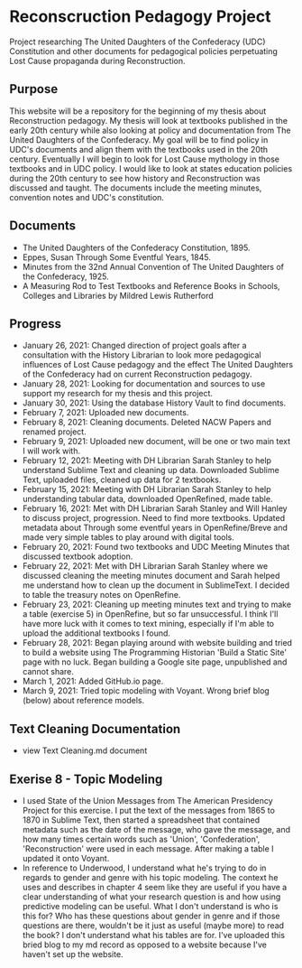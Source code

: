 # Reconscruction Pedagogy Project 
Project researching The United Daughters of the Confederacy (UDC) Constitution and other documents for pedagogical policies perpetuating Lost Cause propaganda during Reconstruction.
## Purpose 
This website will be a repository for the beginning of my thesis about Reconstruction pedagogy. My thesis will look at textbooks published in the early 20th century while also looking at policy and documentation from The United Daughters of the Confederacy. My goal will be to find policy in UDC's documents and align them with the textbooks used in the 20th century. Eventually I will begin to look for Lost Cause mythology in those textbooks and in UDC policy. I would like to look at states education policies during the 20th century to see how history and Reconstruction was discussed and taught. The documents include the meeting minutes, convention notes and UDC's constitution. 
## Documents 
- The United Daughters of the Confederacy Constitution, 1895. 
- Eppes, Susan Through Some Eventful Years, 1845. 
- Minutes from the 32nd Annual Convention of The United Daughters of the Confederacy, 1925. 
- A Measuring Rod to Test Textbooks and Reference Books in Schools, Colleges and Libraries by Mildred Lewis Rutherford

## Progress 
- January 26, 2021: Changed direction of project goals after a consultation with the History Librarian to look more pedagogical influences of Lost Cause pedagogy and the effect The United Daughters of the Confederacy had on current Reconstruction pedagogy. 
- January 28, 2021: Looking for documentation and sources to use support my research for my thesis and this project. 
- January 30, 2021: Using the database History Vault to find documents. 
- February 7, 2021: Uploaded new documents. 
- February 8, 2021: Cleaning documents. Deleted NACW Papers and renamed project. 
- February 9, 2021: Uploaded new document, will be one or two main text I will work with. 
- February 12, 2021: Meeting with DH Librarian Sarah Stanley to help understand Sublime Text and cleaning up data. Downloaded Sublime Text, uploaded files, cleaned up data for 2 textbooks.
- February 15, 2021: Meeting with DH Librarian Sarah Stanley to help understanding tabular data, downloaded OpenRefined, made table. 
- February 16, 2021: Met with DH Librarian Sarah Stanley and Will Hanley to discuss project, progression. Need to find more textbooks. Updated metadata about Through some eventful years in OpenRefine/Breve and made very simple tables to play around with digital tools. 
- February 20, 2021: Found two textbooks and UDC Meeting Minutes that discussed textbook adoption.
- February 22, 2021: Met with DH Librarian Sarah Stanley where we discussed cleaning the meeting minutes document and Sarah helped me understand how to clean up the document in SublimeText. I decided to table the treasury notes on OpenRefine. 
- February 23, 2021: Cleaning up meeting minutes text and trying to make a table (exercise 5) in OpenRefine, but so far unsuccessful. I think I'll have more luck with it comes to text mining, especially if I'm able to upload the additional textbooks I found. 
- February 28, 2021: Began playing around with website building and tried to build a website using The Programming Historian 'Build a Static Site' page with no luck. Began building a Google site page, unpublished and cannot share. 
- March 1, 2021: Added GitHub.io page.
- March 9, 2021: Tried topic modeling with Voyant. Wrong brief blog (below) about reference models. 

## Text Cleaning Documentation 
- view Text Cleaning.md document 

## Exerise 8 - Topic Modeling 
- I used State of the Union Messages from The American Presidency Project for this exercise. I put the text of the messages from 1865 to 1870 in Sublime Text, then started a spreadsheet that contained metadata such as the date of the message, who gave the message, and how many times certain words such as 'Union', 'Confederation', 'Reconstruction' were used in each message. After making a table I updated it onto Voyant. 
- In reference to Underwood, I understand what he's trying to do in regards to gender and genre with his topic modeling. The context he uses and describes in chapter 4 seem like they are useful if you have a clear understanding of what your research question is and how using predictive modeling can be useful. What I don't understand is who is this for? Who has these questions about gender in genre and if those questions are there, wouldn't be it just as useful (maybe more) to read the book? I don't understand what his tables are for. I've uploaded this bried blog to my md record as opposed to a website because I've haven't set up the website. 

